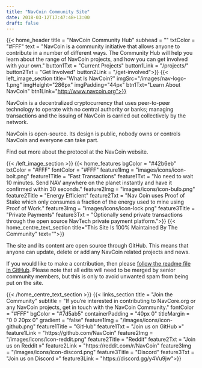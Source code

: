 ```yaml
---
title: "NavCoin Community Site"
date: 2018-03-12T17:47:48+13:00
draft: false
---
```

{{< home_header
    title = "NavCoin Community Hub"
    subhead = ""
    txtColor = "#FFF"
    text = "NavCoin is a community initiative that allows anyone to contribute in a number of different ways. The Community Hub will help you learn about the range of NavCoin projects, and how you can get involved with your own."
    button1Txt = "Current Projects"
    button1Link = "/projects/"
    button2Txt = "Get Involved"
    button2Link = "/get-involved">}}
{{< left_image_section
    title="What Is NavCoin?"
    imgSrc="/images/nav-logo-1.png"
    imgHeight="286px"
    imgPadding="44px"
    btn1Txt="Learn About NavCoin"
    btn1Link="http://www.navcoin.org">}}
    <p>NavCoin is a decentralized cryptocurrency that uses peer-to-peer technology to operate with no central authority or banks; managing transactions and the issuing of NavCoin is carried out collectively by the network.</p>
    <p>NavCoin is open-source. Its design is public, nobody owns or controls NavCoin and everyone can take part.</p>
    <p>Find out more about the protocol at the NavCoin website.</p>
{{< /left_image_section >}}
{{< home_features
    bgColor = "#42b6eb"
    txtColor = "#FFF"
    fontColor = "#FFF"
    feature1Img = "images/icons/icon-bolt.png"
    feature1Title = "Fast Transactions"
    feature1Txt = "No need to wait 10 minutes. Send NAV anywhere on the planet instantly and have it confirmed within 30 seconds."
    feature2Img = "images/icons/icon-bulb.png"
    feature2Title = "Energy Efficient"
    feature2Txt = "Nav Coin uses Proof of Stake which only consumes a fraction of the energy used to mine using Proof of Work."
    feature3Img = "images/icons/icon-lock.png"
    feature3Title = "Private Payments"
    feature3Txt = "Optionally send private transactions through the open source NavTech private payment platform.">}}
{{< home_centre_text_section
    title="This Site Is 100% Maintained By The Community"
    text="">}}
<p>The site and its content are open source through GitHub. This means that anyone can update, delete or add any NavCoin related projects and news.
<p> If you would like to make a contribution, then please <a href="https://github.com/NAVCoin/nav-community-site">follow the readme file in GitHub</a>. Please note that all edits will need to be merged by senior community members, but this is only to avoid unwanted spam from being put on the site.</p>
{{< /home_centre_text_section >}}
{{< links_section
    title = "Join the Community"
    subtitle = "If you’re interested in contributing to NavCore.org or any NavCoin projects, get in touch with the NavCoin Community."
    fontColor = "#FFF"
    bgColor = "#7d5ab5"
    containerPadding = "40px 0"
    titleMargin = "0 0 20px 0"
    gradient = "false"
    feature1Img = "/images/icons/icon-github.png"
    feature1Title = "GitHub"
    feature1Txt = "Join us on GitHub »"
    feature1Link = "https://github.com/NavCoin"
    feature2Img = "/images/icons/icon-reddit.png"
    feature2Title = "Reddit"
    feature2Txt = "Join us on Reddit »"
    feature2Link = "https://reddit.com/r/NavCoin"
    feature3Img = "/images/icons/icon-discord.png"
    feature3Title = "Discord"
    feature3Txt = "Join us on Discord »"
    feature3Link = "https://discord.gg/y4Vu9jw">}}
